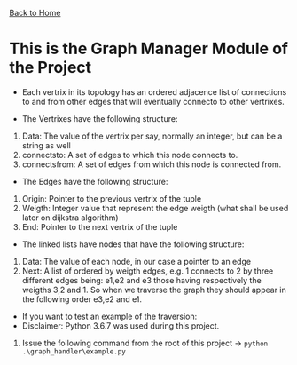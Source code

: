 [Back to Home](../)
# This is the Graph Manager Module of the Project

* Each vertrix in its topology has an ordered adjacence list of connections to and from other edges that will eventually connecto to other vertrixes. 

* The Vertrixes have the following structure:
1. Data: The value of the vertrix per say, normally an integer, but can be a string as well
2. connectsto: A set of edges to which this node connects to.
3. connectsfrom: A set of edges from which this node is connected from.

* The Edges have the following structure:
1. Origin: Pointer to the previous vertrix of the tuple
2. Weigth: Integer value that represent the edge weigth (what shall be used later on dijkstra algorithm)
3. End: Pointer to the next vertrix of the tuple

* The linked lists have nodes that have the following structure:
1. Data: The value of each node, in our case a pointer to an edge
2. Next: A list of ordered by weigth edges, e.g. 1 connects to 2 by three different edges being: e1,e2 and e3 those having respectively the weigths 3,2 and 1. So when we traverse the graph they should appear in the following order e3,e2 and e1.

* If you want to test an example of the traversion:
* Disclaimer: Python 3.6.7 was used during this project.
1. Issue the following command from the root of this project -> `python .\graph_handler\example.py`



